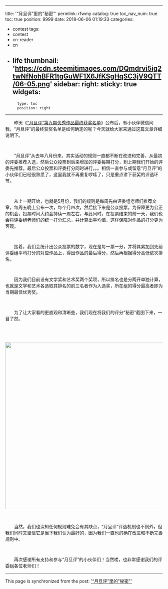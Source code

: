 
---
title: '“月旦评”里的"秘密"'
permlink: rfwmy
catalog: true
toc_nav_num: true
toc: true
position: 9999
date: 2018-06-06 01:19:33
categories:
- contest
tags:
- contest
- cn-reader
- cn
- life
thumbnail: 'https://cdn.steemitimages.com/DQmdrvi5ig2twNfNohBFR1tgGuWF1X6JfKSgHqSC3jV9QTT/06-05.png'
sidebar:
    right:
        sticky: true
widgets:
    -
        type: toc
        position: right
---


<html>
<p>　　昨天《<a href="https://steemit.com/contest/@rivalhw/5nvvw7">“月旦评”第九期优秀作品最终获奖名单</a>》公布后，有小伙伴微信问我，“月旦评”的最终获奖名单是如何确定的呢？今天就给大家来通过这篇文章详细说明下。</p>
<p><br></p>
<p>　　“月旦评”从去年八月份来，其实活动的规则一直都不断在改进和完善，从最初的评委推荐入选，然后公众投票到后来增加的评委每期打分，到上期我们开始的评委先推荐，最后公众投票和评委打分同时进行。。。相信一直参与或留意“月旦评”的小伙伴们已经很熟悉了，这里我就不再重复啰嗦了，只是重点讲下获奖的评选环节。</p>
<p><br></p>
<p>　　从上一期开始，也就是5月份，我们的规则是每周先由评委组老师们推荐文章，每周五晚上公布一次，每个月四次，然后接下来是公众投票，为保障更为公正的机会，投票时间大约会持续一周左右，与此同时，在投票结束的前一天，我们也会将评委组老师们的统一打分汇总，并计算出平均值，这样保障对作品的打分更为客观。</p>
<p><br></p>
<p>　　接着，我们会统计出公众投票的数字，现在是每一票一分，并将其累加到先前评委组平均打分的对应作品上，得出作品的最后得分，然后再根据得分高低依次排名。</p>
<p><br></p>
<p>　　因为我们目前设有文学奖和艺术奖两个奖项，所以排名也是分两开单独计算，也就是文学和艺术各选取其排名的前三名者作为入选奖，所在组的得分最高者即为当期最佳优秀奖。</p>
<p><br></p>
<p>　　为了让大家看的更直观和清晰些，我们现在将我们的评分“秘密”截图下来，一目了然。</p>
<p><br></p>
<p>　　<img src="https://cdn.steemitimages.com/DQmdrvi5ig2twNfNohBFR1tgGuWF1X6JfKSgHqSC3jV9QTT/06-05.png" width="1450" height="533"/></p>
<p><br></p>
<p>　　当然，我们也深知任何规则难免会有其缺点，“月旦评”评选机制也不例外，但我们同时又坚信它是当下我们认为最好的，因为我们一直也的确在改进和不断完善规则中。</p>
<p><br></p>
<p>　　再次感谢所有支持和参与“月旦评”的小伙伴们！当然喽，也非常感谢我们的评委组各位老师们！</p>
</html>

- - -

This page is synchronized from the post: ['“月旦评”里的"秘密"'](https://steemit.com/@rivalhw/rfwmy)
